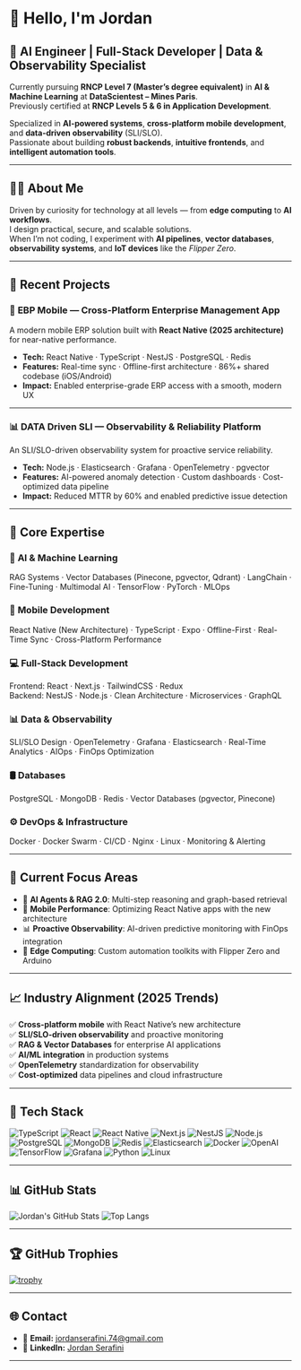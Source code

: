 # 👋 Hello, I'm Jordan

## 🧠 AI Engineer | Full-Stack Developer | Data & Observability Specialist

Currently pursuing **RNCP Level 7 (Master’s degree equivalent)** in **AI & Machine Learning** at **DataScientest – Mines Paris**.  
Previously certified at **RNCP Levels 5 & 6 in Application Development**.

Specialized in **AI-powered systems**, **cross-platform mobile development**, and **data-driven observability** (SLI/SLO).  
Passionate about building **robust backends**, **intuitive frontends**, and **intelligent automation tools**.

---

## 🧑‍💻 About Me

Driven by curiosity for technology at all levels — from **edge computing** to **AI workflows**.  
I design practical, secure, and scalable solutions.  
When I’m not coding, I experiment with **AI pipelines**, **vector databases**, **observability systems**, and **IoT devices** like the *Flipper Zero*.

---

## 🚀 Recent Projects

### 📱 **EBP Mobile** — Cross-Platform Enterprise Management App
A modern mobile ERP solution built with **React Native (2025 architecture)** for near-native performance.

- **Tech:** React Native · TypeScript · NestJS · PostgreSQL · Redis  
- **Features:** Real-time sync · Offline-first architecture · 86%+ shared codebase (iOS/Android)  
- **Impact:** Enabled enterprise-grade ERP access with a smooth, modern UX

---

### 📊 **DATA Driven SLI** — Observability & Reliability Platform
An SLI/SLO-driven observability system for proactive service reliability.

- **Tech:** Node.js · Elasticsearch · Grafana · OpenTelemetry · pgvector  
- **Features:** AI-powered anomaly detection · Custom dashboards · Cost-optimized data pipeline  
- **Impact:** Reduced MTTR by 60% and enabled predictive issue detection

---

## 🔧 Core Expertise

### 🤖 **AI & Machine Learning**
RAG Systems · Vector Databases (Pinecone, pgvector, Qdrant) · LangChain · Fine-Tuning · Multimodal AI · TensorFlow · PyTorch · MLOps

### 📱 **Mobile Development**
React Native (New Architecture) · TypeScript · Expo · Offline-First · Real-Time Sync · Cross-Platform Performance

### 💻 **Full-Stack Development**
Frontend: React · Next.js · TailwindCSS · Redux  
Backend: NestJS · Node.js · Clean Architecture · Microservices · GraphQL

### 📊 **Data & Observability**
SLI/SLO Design · OpenTelemetry · Grafana · Elasticsearch · Real-Time Analytics · AIOps · FinOps Optimization

### 🛢️ **Databases**
PostgreSQL · MongoDB · Redis · Vector Databases (pgvector, Pinecone)

### ⚙️ **DevOps & Infrastructure**
Docker · Docker Swarm · CI/CD · Nginx · Linux · Monitoring & Alerting

---

## 🎯 Current Focus Areas

- 🧠 **AI Agents & RAG 2.0**: Multi-step reasoning and graph-based retrieval  
- 📱 **Mobile Performance**: Optimizing React Native apps with the new architecture  
- 📊 **Proactive Observability**: AI-driven predictive monitoring with FinOps integration  
- 🔧 **Edge Computing**: Custom automation toolkits with Flipper Zero and Arduino  

---

## 📈 Industry Alignment (2025 Trends)

✅ **Cross-platform mobile** with React Native’s new architecture  
✅ **SLI/SLO-driven observability** and proactive monitoring  
✅ **RAG & Vector Databases** for enterprise AI applications  
✅ **AI/ML integration** in production systems  
✅ **OpenTelemetry** standardization for observability  
✅ **Cost-optimized** data pipelines and cloud infrastructure  

---

## 🧩 Tech Stack

![TypeScript](https://img.shields.io/badge/-TypeScript-007ACC?logo=typescript&logoColor=white)
![React](https://img.shields.io/badge/-React-61DAFB?logo=react&logoColor=black)
![React Native](https://img.shields.io/badge/-React%20Native-61DAFB?logo=react&logoColor=black)
![Next.js](https://img.shields.io/badge/-Next.js-000000?logo=next.js&logoColor=white)
![NestJS](https://img.shields.io/badge/-NestJS-E0234E?logo=nestjs&logoColor=white)
![Node.js](https://img.shields.io/badge/-Node.js-339933?logo=node.js&logoColor=white)
![PostgreSQL](https://img.shields.io/badge/-PostgreSQL-336791?logo=postgresql&logoColor=white)
![MongoDB](https://img.shields.io/badge/-MongoDB-47A248?logo=mongodb&logoColor=white)
![Redis](https://img.shields.io/badge/-Redis-DC382D?logo=redis&logoColor=white)
![Elasticsearch](https://img.shields.io/badge/-Elasticsearch-005571?logo=elasticsearch&logoColor=white)
![Docker](https://img.shields.io/badge/-Docker-2496ED?logo=docker&logoColor=white)
![OpenAI](https://img.shields.io/badge/-OpenAI-412991?logo=openai&logoColor=white)
![TensorFlow](https://img.shields.io/badge/-TensorFlow-FF6F00?logo=tensorflow&logoColor=white)
![Grafana](https://img.shields.io/badge/-Grafana-F46800?logo=grafana&logoColor=white)
![Python](https://img.shields.io/badge/-Python-3776AB?logo=python&logoColor=white)
![Linux](https://img.shields.io/badge/-Linux-FCC624?logo=linux&logoColor=black)

---

## 📊 GitHub Stats

![Jordan's GitHub Stats](https://github-readme-stats.vercel.app/api?username=JordanSerafini&show_icons=true&theme=radical&cache_seconds=1800)
![Top Langs](https://github-readme-stats.vercel.app/api/top-langs/?username=JordanSerafini&layout=compact&theme=radical)

---

## 🏆 GitHub Trophies

[![trophy](https://github-profile-trophy.vercel.app/?username=JordanSerafini&theme=onedark&column=7&margin-w=10&margin-h=10)](https://github.com/ryo-ma/github-profile-trophy)

---

## 🌐 Contact

- 📧 **Email:** [jordanserafini.74@gmail.com](mailto:jordanserafini.74@gmail.com)  
- 💼 **LinkedIn:** [Jordan Serafini](https://fr.linkedin.com/in/jordan-serafini-63b9b2177)

---
